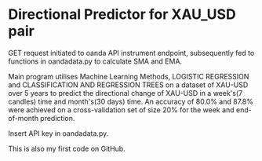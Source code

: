 # Directional Predictor for XAU_USD pair

GET request initiated to oanda API instrument endpoint, subsequently fed to functions in oandadata.py to calculate SMA and EMA.

Main program utilises Machine Learning Methods, LOGISTIC REGRESSION and CLASSIFICATION AND REGRESSION TREES on a dataset of XAU-USD over 5 years to predict the directional change of XAU-USD in a week's(7 candles) time and month's(30 days) time.
An accuracy of 80.0% and 87.8% were achieved on a cross-validation set of size 20% for the week and end-of-month prediction.

Insert API key in oandadata.py.

This is also my first code on GitHub.